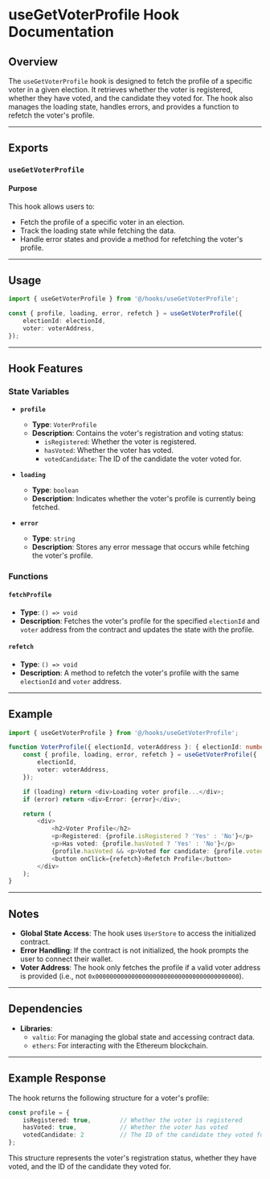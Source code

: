 # useGetVoterProfile Hook Documentation

## Overview

The `useGetVoterProfile` hook is designed to fetch the profile of a specific voter in a given election. It retrieves whether the voter is registered, whether they have voted, and the candidate they voted for. The hook also manages the loading state, handles errors, and provides a function to refetch the voter's profile.

---

## Exports

### `useGetVoterProfile`

#### Purpose

This hook allows users to:
- Fetch the profile of a specific voter in an election.
- Track the loading state while fetching the data.
- Handle error states and provide a method for refetching the voter's profile.

---

## Usage

```typescript
import { useGetVoterProfile } from '@/hooks/useGetVoterProfile';

const { profile, loading, error, refetch } = useGetVoterProfile({
    electionId: electionId,
    voter: voterAddress,
});
```

---

## Hook Features

### **State Variables**
- **`profile`**
  - **Type**: `VoterProfile`
  - **Description**: Contains the voter's registration and voting status:
    - `isRegistered`: Whether the voter is registered.
    - `hasVoted`: Whether the voter has voted.
    - `votedCandidate`: The ID of the candidate the voter voted for.

- **`loading`**
  - **Type**: `boolean`
  - **Description**: Indicates whether the voter's profile is currently being fetched.

- **`error`**
  - **Type**: `string`
  - **Description**: Stores any error message that occurs while fetching the voter's profile.

### **Functions**

#### `fetchProfile`
- **Type**: `() => void`
- **Description**: Fetches the voter's profile for the specified `electionId` and `voter` address from the contract and updates the state with the profile.

#### `refetch`
- **Type**: `() => void`
- **Description**: A method to refetch the voter's profile with the same `electionId` and `voter` address.

---

## Example

```typescript
import { useGetVoterProfile } from '@/hooks/useGetVoterProfile';

function VoterProfile({ electionId, voterAddress }: { electionId: number; voterAddress: string }) {
    const { profile, loading, error, refetch } = useGetVoterProfile({
        electionId,
        voter: voterAddress,
    });

    if (loading) return <div>Loading voter profile...</div>;
    if (error) return <div>Error: {error}</div>;

    return (
        <div>
            <h2>Voter Profile</h2>
            <p>Registered: {profile.isRegistered ? 'Yes' : 'No'}</p>
            <p>Has voted: {profile.hasVoted ? 'Yes' : 'No'}</p>
            {profile.hasVoted && <p>Voted for candidate: {profile.votedCandidate}</p>}
            <button onClick={refetch}>Refetch Profile</button>
        </div>
    );
}
```

---

## Notes

- **Global State Access**: The hook uses `UserStore` to access the initialized contract.
- **Error Handling**: If the contract is not initialized, the hook prompts the user to connect their wallet.
- **Voter Address**: The hook only fetches the profile if a valid voter address is provided (i.e., not `0x0000000000000000000000000000000000000000`).

---

## Dependencies

- **Libraries**:
  - `valtio`: For managing the global state and accessing contract data.
  - `ethers`: For interacting with the Ethereum blockchain.

---

## Example Response

The hook returns the following structure for a voter's profile:

```typescript
const profile = {
    isRegistered: true,        // Whether the voter is registered
    hasVoted: true,            // Whether the voter has voted
    votedCandidate: 2          // The ID of the candidate they voted for
};
```

This structure represents the voter's registration status, whether they have voted, and the ID of the candidate they voted for.
